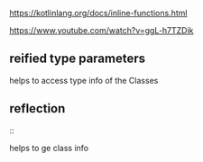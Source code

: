 https://kotlinlang.org/docs/inline-functions.html

https://www.youtube.com/watch?v=ggL-h7TZDik

## reified type parameters

helps to access type info of the Classes

## reflection

:: 

helps to ge class info
